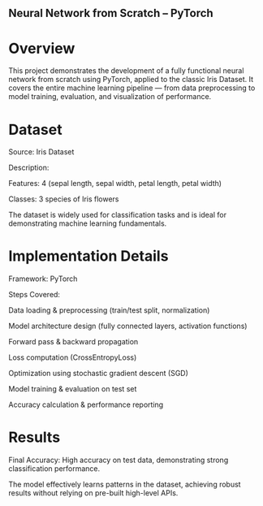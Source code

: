## Neural Network from Scratch – PyTorch

# Overview
This project demonstrates the development of a fully functional neural network from scratch using PyTorch, applied to the classic Iris Dataset.
It covers the entire machine learning pipeline — from data preprocessing to model training, evaluation, and visualization of performance.

# Dataset
Source: Iris Dataset

Description:

Features: 4 (sepal length, sepal width, petal length, petal width)

Classes: 3 species of Iris flowers

The dataset is widely used for classification tasks and is ideal for demonstrating machine learning fundamentals.

# Implementation Details
Framework: PyTorch

Steps Covered:

Data loading & preprocessing (train/test split, normalization)

Model architecture design (fully connected layers, activation functions)

Forward pass & backward propagation

Loss computation (CrossEntropyLoss)

Optimization using stochastic gradient descent (SGD)

Model training & evaluation on test set

Accuracy calculation & performance reporting

# Results
Final Accuracy: High accuracy on test data, demonstrating strong classification performance.

The model effectively learns patterns in the dataset, achieving robust results without relying on pre-built high-level APIs.

